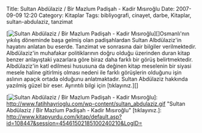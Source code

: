 Title: Sultan Abdülaziz / Bir Mazlum Padişah - Kadir Mısıroğlu
Date: 2007-09-09 12:20
Category: Kitaplar
Tags: bibliyografi, cinayet, darbe, Kitaplar, sultan-abdulaziz, tanzimat

[![Sultan Abdülaziz / Bir Mazlum Padişah - Kadir
Mısıroğlu][]][]Osmanlı'nın yıkılış döneminde başa gelmiş olan
padişahlardan Sultan Albdülaziz'in hayatını anlatan bu eserde. Tanzimat
ve sonrasına dair bilgiler verilmektedir. Albdülaziz'in muhafakar
politiklarının doğru olduğu üzerinden duran kitap benzer anlayıştaki
yazarlara göre biraz daha farklı bir görüş belirtmektedir. Albdülaziz'in
katl edilmesi hususuna da değinen kitap meselenin bir siyasi mesele
haline gitirlmiş olması nedeni ile farklı görüşlerin olduğunu işin
aslının apaçık ortada olduğunu anlatmaktadır. Sultan Abdülaziz hakkında
yazılmiş güzel bir eser. Ayrıntılı bilgi için [tıklayınız.][]

  [Sultan Abdülaziz / Bir Mazlum Padişah - Kadir Mısıroğlu]: http://www.fatihhayrioglu.com/wp-content/sultan_abdulaziz.kucukresim.gif
  [![Sultan Abdülaziz / Bir Mazlum Padişah - Kadir Mısıroğlu][]]: http://www.fatihhayrioglu.com/wp-content/sultan_abdulaziz.gif
    "Sultan Abdülaziz / Bir Mazlum Padişah - Kadir Mısıroğlu"
  [tıklayınız.]: http://www.kitapyurdu.com/kitap/default.asp?id=108447&session=45461502185100240210&LogID=
